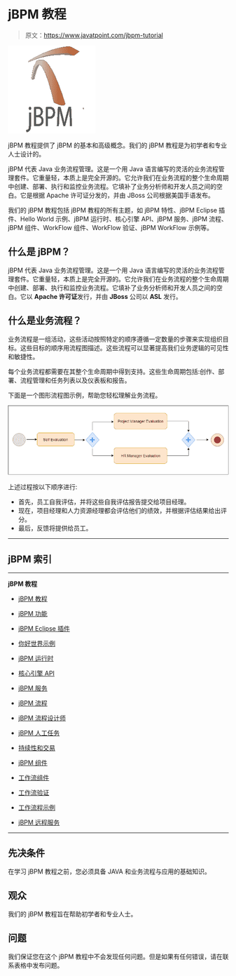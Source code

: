 # jBPM 教程

> 原文：<https://www.javatpoint.com/jbpm-tutorial>

![jBPM Tutorial](img/39c16cdd93ee546a0c9ff4cdd12bb0d9.png)

jBPM 教程提供了 jBPM 的基本和高级概念。我们的 jBPM 教程是为初学者和专业人士设计的。

jBPM 代表 Java 业务流程管理。这是一个用 Java 语言编写的灵活的业务流程管理套件。它重量轻，本质上是完全开源的。它允许我们在业务流程的整个生命周期中创建、部署、执行和监控业务流程。它填补了业务分析师和开发人员之间的空白。它是根据 Apache 许可证分发的，并由 JBoss 公司根据美国手语发布。

我们的 jBPM 教程包括 jBPM 教程的所有主题，如 jBPM 特性、jBPM Eclipse 插件、Hello World 示例、jBPM 运行时、核心引擎 API、jBPM 服务、jBPM 流程、jBPM 组件、WorkFlow 组件、WorkFlow 验证、jBPM WorkFlow 示例等。

## 什么是 jBPM？

jBPM 代表 Java 业务流程管理。这是一个用 Java 语言编写的灵活的业务流程管理套件。它重量轻，本质上是完全开源的。它允许我们在业务流程的整个生命周期中创建、部署、执行和监控业务流程。它填补了业务分析师和开发人员之间的空白。它以 **Apache 许可证**发行，并由 **JBoss** 公司以 **ASL** 发行。

## 什么是业务流程？

业务流程是一组活动，这些活动按照特定的顺序遵循一定数量的步骤来实现组织目标。这些目标的顺序用流程图描述。这些流程可以显著提高我们业务逻辑的可见性和敏捷性。

每个业务流程都需要在其整个生命周期中得到支持。这些生命周期包括:创作、部署、流程管理和任务列表以及仪表板和报告。

下面是一个图形流程图示例，帮助您轻松理解业务流程。

![jbpm Introduction](img/ce4073d924ae3deb00c5e0294ee072fb.png)

上述过程按以下顺序进行:

*   首先，员工自我评估，并将这些自我评估报告提交给项目经理。
*   现在，项目经理和人力资源经理都会评估他们的绩效，并根据评估结果给出评分。
*   最后，反馈将提供给员工。

* * *

## jBPM 索引

* * *

**jBPM 教程**

*   [jBPM 教程](jbpm-tutorial)
*   [jBPM 功能](jbpm-features)
*   [jBPM Eclipse 插件](jbpm-eclipse-plugin)
*   [你好世界示例](jbpm-hello-world-example)
*   [jBPM 运行时](jbpm-runtime)
*   [核心引擎 API](jbpm-core-engine-api)
*   [jBPM 服务](jbpm-services)

*   [jBPM 流程](jbpm-processes)
*   [jBPM 流程设计师](jbpm-process-designer)
*   [jBPM 人工任务](jbpm-human-task)
*   [持续性和交易](jbpm-persistence-and-transaction)
*   [jBPM 组件](jbpm-component)
*   [工作流组件](jbpm-workflow-component)
*   [工作流验证](jbpm-workflow-validation)
*   [工作流程示例](jbpm-workflow-example)
*   [jBPM 远程服务](jbpm-remote-service)

* * *

## 先决条件

在学习 jBPM 教程之前，您必须具备 JAVA 和业务流程与应用的基础知识。

## 观众

我们的 jBPM 教程旨在帮助初学者和专业人士。

## 问题

我们保证您在这个 jBPM 教程中不会发现任何问题。但是如果有任何错误，请在联系表格中发布问题。